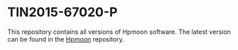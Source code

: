 # TIN2015-67020-P

This repository contains all versions of Hpmoon software. The latest version can be found in the [Hpmoon](https://github.com/rotty11/Hpmoon) repository.
